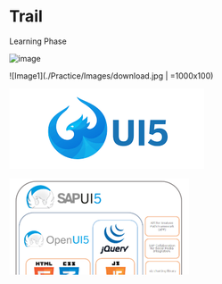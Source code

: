 # Trail
Learning Phase

![image](https://user-images.githubusercontent.com/53134840/120991972-c42dde80-c79f-11eb-8553-e2385cc8645d.png)

![Image1](./Practice/Images/download.jpg | =1000x100)

![Image2](./Practice/Images/download.png)

![Image3](./Practice/Images/0_4PwwIN0qfI9IF0Pk.png)

